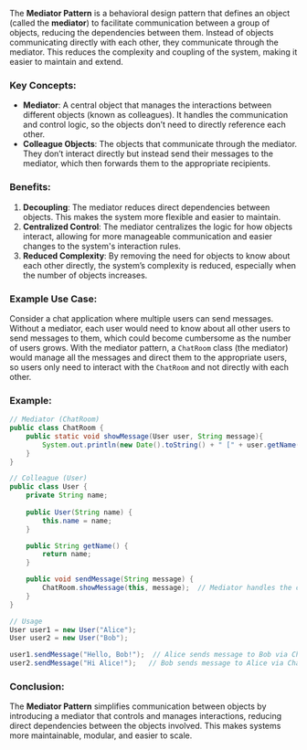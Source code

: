 The **Mediator Pattern** is a behavioral design pattern that defines an object (called the **mediator**) to facilitate communication between a group of objects, reducing the dependencies between them. Instead of objects communicating directly with each other, they communicate through the mediator. This reduces the complexity and coupling of the system, making it easier to maintain and extend.

### Key Concepts:
- **Mediator**: A central object that manages the interactions between different objects (known as colleagues). It handles the communication and control logic, so the objects don’t need to directly reference each other.
- **Colleague Objects**: The objects that communicate through the mediator. They don’t interact directly but instead send their messages to the mediator, which then forwards them to the appropriate recipients.

### Benefits:
1. **Decoupling**: The mediator reduces direct dependencies between objects. This makes the system more flexible and easier to maintain.
2. **Centralized Control**: The mediator centralizes the logic for how objects interact, allowing for more manageable communication and easier changes to the system's interaction rules.
3. **Reduced Complexity**: By removing the need for objects to know about each other directly, the system’s complexity is reduced, especially when the number of objects increases.

### Example Use Case:
Consider a chat application where multiple users can send messages. Without a mediator, each user would need to know about all other users to send messages to them, which could become cumbersome as the number of users grows. With the mediator pattern, a `ChatRoom` class (the mediator) would manage all the messages and direct them to the appropriate users, so users only need to interact with the `ChatRoom` and not directly with each other.

### Example:
```java
// Mediator (ChatRoom)
public class ChatRoom {
    public static void showMessage(User user, String message){
        System.out.println(new Date().toString() + " [" + user.getName() + "] : " + message);
    }
}

// Colleague (User)
public class User {
    private String name;
    
    public User(String name) {
        this.name = name;
    }

    public String getName() {
        return name;
    }

    public void sendMessage(String message) {
        ChatRoom.showMessage(this, message);  // Mediator handles the communication
    }
}

// Usage
User user1 = new User("Alice");
User user2 = new User("Bob");

user1.sendMessage("Hello, Bob!");  // Alice sends message to Bob via ChatRoom (Mediator)
user2.sendMessage("Hi Alice!");   // Bob sends message to Alice via ChatRoom (Mediator)
```

### Conclusion:
The **Mediator Pattern** simplifies communication between objects by introducing a mediator that controls and manages interactions, reducing direct dependencies between the objects involved. This makes systems more maintainable, modular, and easier to scale.